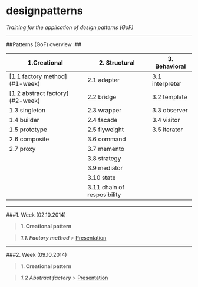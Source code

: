designpatterns
==============

*Training for the application of design patterns (GoF)*

---

##Patterns (GoF) overview :##


1.Creational | 2. Structural | 3. Behavioral
-----------|-------------------|------------------------
[1.1 factory method] (#1-week) | 2.1 adapter |3.1 interpreter
[1.2 abstract factory] (#2-week) |2.2 bridge|3.2 template
1.3 singleton|2.3 wrapper|3.3 observer
1.4 builder|2.4 facade|3.4 visitor
1.5 prototype|2.5 flyweight|3.5 iterator
|2.6 composite|3.6 command
|2.7 proxy|3.7 memento
||3.8 strategy
||3.9 mediator
||3.10 state
||3.11 chain of resposibility
---

###1. Week 
(02.10.2014)


>**1. Creational pattern**

>***1.1. Factory method*** > [Presentation ](http://goo.gl/XX4sMJ)
 
---

###2. Week 
(09.10.2014)


>**1. Creational pattern**

>***1.2 Abstract factory*** > [Presentation ](http://goo.gl/DPcCaG)













